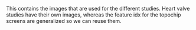 This contains the images that are used for the different studies. 
Heart valve studies have their own images, whereas the feature idx for the topochip screens are generalized so we can reuse them.
